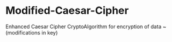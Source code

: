 # Modified-Caesar-Cipher
Enhanced Caesar Cipher CryptoAlgorithm for encryption of data ~ (modifications in key)
